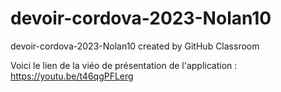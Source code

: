# devoir-cordova-2023-Nolan10
devoir-cordova-2023-Nolan10 created by GitHub Classroom

Voici le lien de la viéo de présentation de l'application : https://youtu.be/t46qgPFLerg
